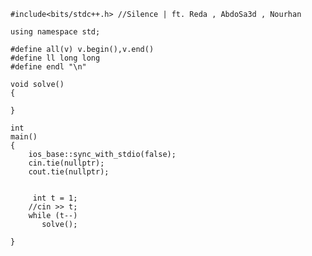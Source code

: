 	#include<bits/stdc++.h> //Silence | ft. Reda , AbdoSa3d , Nourhan  
	  
	using namespace std;
	
	#define all(v) v.begin(),v.end()  
	#define ll long long  
	#define endl "\n"  
	  
	void solve()  
	{  
	  
	}  
	  
	int  
	main()  
	{  
	    ios_base::sync_with_stdio(false);  
	    cin.tie(nullptr);  
	    cout.tie(nullptr);  
	  
	    
		 int t = 1;  
	    //cin >> t;  
	    while (t--)  
	       solve();  
	  
	}